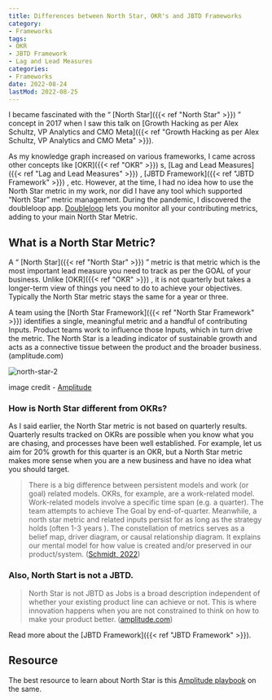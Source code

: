 ```yaml
---
title: Differences between North Star, OKR's and JBTD Frameworks
category:
- Frameworks
tags:
- OKR
- JBTD Framework
- Lag and Lead Measures
categories:
- Frameworks
date: 2022-08-24
lastMod: 2022-08-25
---
```

I became fascinated with the “ [North Star]({{< ref "North Star" >}}) ” concept in 2017 when I saw this talk on [Growth Hacking as per Alex Schultz, VP Analytics and CMO Meta]({{< ref "Growth Hacking as per Alex Schultz, VP Analytics and CMO Meta" >}}).

As my knowledge graph increased on various frameworks, I came across other concepts like [OKR]({{< ref "OKR" >}}) s, [Lag and Lead Measures]({{< ref "Lag and Lead Measures" >}}) , [JBTD Framework]({{< ref "JBTD Framework" >}}) , etc. However, at the time, I had no idea how to use the North Star metric in my work, nor did I have any tool which supported “North Star” metric management. During the pandemic, I discovered the doubleloop app. [Doubleloop](https://doubleloop.app/) lets you monitor all your contributing metrics, adding to your main North Star Metric.

## What is a North Star Metric?

A “ [North Star]({{< ref "North Star" >}}) ” metric is that metric which is the most important lead measure you need to track as per the GOAL of your business. Unlike [OKR]({{< ref "OKR" >}}) , it is not quarterly but takes a longer-term view of things you need to do to achieve your objectives. Typically the North Star metric stays the same for a year or three.

A team using the [North Star Framework]({{< ref "North Star Framework" >}}) identifies a single, meaningful metric and a handful of contributing Inputs. Product teams work to influence those Inputs, which in turn drive the metric. The North Star is a leading indicator of sustainable growth and acts as a connective tissue between the product and the broader business. (amplitude.com)

![north-star-2](https://mataroa.blog/images/aef10edf.jpeg)

image credit - [Amplitude](https://amplitude.com/north-star#:~:text=To%20address%20customer%20problems%20and,aligns%20with%20the%20bigger%20picture.)

### How is North Star different from OKRs?

As I said earlier, the North Star metric is not based on quarterly results. Quarterly results tracked on OKRs are possible when you know what you are chasing, and processes have been well established. For example, let us aim for 20% growth for this quarter is an OKR, but a North Star metric makes more sense when you are a new business and have no idea what you should target. 

> There is a big difference between persistent models and work (or goal) related models. OKRs, for example, are a work-related model. Work-related models involve a specific time span (e.g. a quarter). The team attempts to achieve The Goal by end-of-quarter. Meanwhile, a north star metric and related inputs persist for as long as the strategy holds (often 1-3 years ). The constellation of metrics serves as a belief map, driver diagram, or causal relationship diagram. It explains our mental model for how value is created and/or preserved in our product/system. ([Schmidt, 2022](https://blog.doubleloop.app/okrs-strategy/))

### Also, North Start is not a JBTD.

> North Star is not JBTD as Jobs is a broad description independent of whether your existing product line can achieve or not. This is where innovation happens when you are not constrained to think on how to make your product better. ([amplitude.com](https://amplitude.com/north-star#:~:text=To%20address%20customer%20problems%20and,aligns%20with%20the%20bigger%20picture.))

Read more about the [JBTD Framework]({{< ref "JBTD Framework" >}}).

## Resource

The best resource to learn about North Star is this [Amplitude playbook](https://amplitude.com/north-star#:~:text=To%20address%20customer%20problems%20and,aligns%20with%20the%20bigger%20picture.) on the same.
